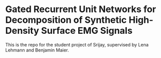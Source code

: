# Gated Recurrent Unit Networks for Decomposition of Synthetic High-Density Surface EMG Signals

This is the repo for the student project of Srijay, supervised by Lena Lehmann and Benjamin Maier.
